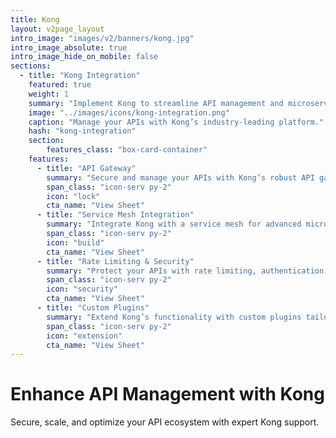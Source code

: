 ```yaml
---
title: Kong
layout: v2page_layout
intro_image: "images/v2/banners/kong.jpg"
intro_image_absolute: true
intro_image_hide_on_mobile: false
sections:
  - title: "Kong Integration"
    featured: true
    weight: 1
    summary: "Implement Kong to streamline API management and microservices."
    image: "../images/icons/kong-integration.png"
    caption: "Manage your APIs with Kong’s industry-leading platform."
    hash: "kong-integration"
    section:
        features_class: "box-card-container"
    features:
      - title: "API Gateway"
        summary: "Secure and manage your APIs with Kong’s robust API gateway."  
        span_class: "icon-serv py-2"
        icon: "lock"
        cta_name: "View Sheet"
      - title: "Service Mesh Integration"
        summary: "Integrate Kong with a service mesh for advanced microservices management."
        span_class: "icon-serv py-2"
        icon: "build"
        cta_name: "View Sheet"
      - title: "Rate Limiting & Security"
        summary: "Protect your APIs with rate limiting, authentication, and security policies."
        span_class: "icon-serv py-2"
        icon: "security"
        cta_name: "View Sheet"
      - title: "Custom Plugins"
        summary: "Extend Kong’s functionality with custom plugins tailored to your needs."
        span_class: "icon-serv py-2"
        icon: "extension"
        cta_name: "View Sheet"
---
```


# Enhance API Management with Kong

Secure, scale, and optimize your API ecosystem with expert Kong support.
